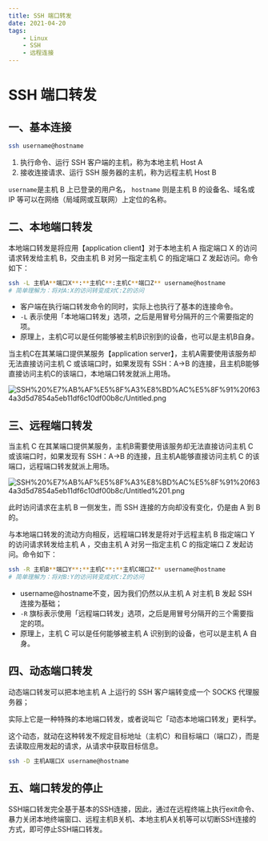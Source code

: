 ```yaml
---
title: SSH 端口转发
date: 2021-04-20
tags: 
    - Linux
    - SSH
    - 远程连接
---
```


# SSH 端口转发

## 一、基本连接

```bash
ssh username@hostname
```

1. 执行命令、运行 SSH 客户端的主机，称为本地主机 Host A
2. 接收连接请求、运行 SSH 服务器的主机，称为远程主机 Host B

`username`是主机 B 上已登录的用户名， `hostname` 则是主机 B 的设备名、域名或 IP 等可以在网络（局域网或互联网）上定位的名称。

<!-- more -->

## 二、本地端口转发

本地端口转发是将应用【application client】对于本地主机 A 指定端口 X 的访问请求转发给主机 B，交由主机 B 对另一指定主机 C 的指定端口 Z 发起访问。命令如下：

```bash
ssh -L 主机A**端口X**:**主机C**:主机C**端口Z** username@hostname
# 简单理解为：将对A:X的访问转变成对C:Z的访问
```

- 客户端在执行端口转发命令的同时，实际上也执行了基本的连接命令。
- `-L`  表示使用「本地端口转发」选项，之后是用冒号分隔开的三个需要指定的项。
- 原理上，主机C可以是任何能够被主机B识别到的设备，也可以是主机B自身。

当主机C在其某端口提供某服务【application server】，主机A需要使用该服务却无法直接访问主机 C 或该端口时，如果发现有 SSH：A→B 的连接，且主机B能够直接访问主机C的该端口，本地端口转发就派上用场。

![SSH%20%E7%AB%AF%E5%8F%A3%E8%BD%AC%E5%8F%91%20f634a3d5d7854a5eb11df6c10df00b8c/Untitled.png](https://i.loli.net/2021/05/16/uyIt1MnveJX3RSr.png)

## 三、远程端口转发

当主机 C 在其某端口提供某服务，主机B需要使用该服务却无法直接访问主机 C 或该端口时，如果发现有 SSH：A→B 的连接，且主机A能够直接访问主机 C 的该端口，远程端口转发就派上用场。

![SSH%20%E7%AB%AF%E5%8F%A3%E8%BD%AC%E5%8F%91%20f634a3d5d7854a5eb11df6c10df00b8c/Untitled%201.png](https://i.loli.net/2021/05/16/8ZuJz2Ca9oNpxBS.png)

此时访问请求在主机 B 一侧发生，而 SSH 连接的方向却没有变化，仍是由 A 到 B 的。

与本地端口转发的流动方向相反，远程端口转发是将对于远程主机 B 指定端口 Y 的访问请求转发给主机 A ，交由主机 A 对另一指定主机 C 的指定端口 Z 发起访问。命令如下：

```bash
ssh -R 主机B**端口Y**:**主机C**:**主机C端口Z** username@hostname
# 简单理解为：将对B:Y的访问转变成对C:Z的访问
```

- username@hostname不变，因为我们仍然以从主机 A 对主机 B 发起 SSH 连接为基础；
- `-R` 旗标表示使用「远程端口转发」选项，之后是用冒号分隔开的三个需要指定的项。
- 原理上，主机 C 可以是任何能够被主机 A 识别到的设备，也可以是主机 A 自身。

## 四、动态端口转发

动态端口转发可以把本地主机 A 上运行的 SSH 客户端转变成一个 SOCKS 代理服务器；

实际上它是一种特殊的本地端口转发，或者说叫它「动态本地端口转发」更科学。

这个动态，就动在这种转发不规定目标地址（主机C）和目标端口（端口Z），而是去读取应用发起的请求，从请求中获取目标信息。

```bash
ssh -D 主机A端口X username@hostname
```

## 五、端口转发的停止

SSH端口转发完全基于基本的SSH连接，因此，通过在远程终端上执行exit命令、暴力关闭本地终端窗口、远程主机B关机、本地主机A关机等可以切断SSH连接的方式，即可停止SSH端口转发。